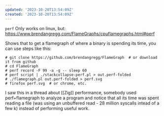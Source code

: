 ```yaml
---
updated: '2023-10-20T13:54:09Z'
created: '2023-10-20T13:54:09Z'
---
```

`perf` Only works on linux, but: https://www.brendangregg.com/FlameGraphs/cpuflamegraphs.html#perf

Shows that to get a flamegraph of where a binary is spending its time, you can use steps like this:

```
# git clone https://github.com/brendangregg/FlameGraph  # or download it from github
# cd FlameGraph
# perf record -F 99 -a -g -- sleep 60
# perf script | ./stackcollapse-perf.pl > out.perf-folded
# ./flamegraph.pl out.perf-folded > perf.svg
# firefox perf.svg  # or chrome, etc.
```

I saw this in a thread about [[Zig]] performance, somebody used perf+flamegraph to analyze a program and notice that all its time was spent reading a file (was using an unbuffered read - 28 million syscalls intead of a few k) instead of performing useful work.